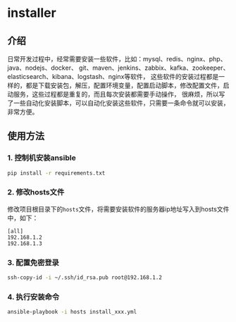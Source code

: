 # installer

## 介绍
日常开发过程中，经常需要安装一些软件，比如：mysql、redis、nginx、php、java、nodejs、docker、
git、maven、jenkins、zabbix、kafka、zookeeper、elasticsearch、kibana、logstash、nginx等软件，
这些软件的安装过程都是一样的，都是下载安装包，解压，配置环境变量，配置启动脚本，修改配置文件，启动服务，这些过程都是重复的，而且每次安装都需要手动操作，
很麻烦，所以写了一些自动化安装脚本，可以自动化安装这些软件，只需要一条命令就可以安装，非常方便。

## 使用方法
### 1. 控制机安装ansible
```bash
pip install -r requirements.txt
```

### 2. 修改hosts文件
修改项目根目录下的`hosts`文件，将需要安装软件的服务器ip地址写入到hosts文件中，如下：
```
[all]
192.168.1.2
192.168.1.3
```

### 3. 配置免密登录
```bash
ssh-copy-id -i ~/.ssh/id_rsa.pub root@192.168.1.2
```

### 4. 执行安装命令
```bash
ansible-playbook -i hosts install_xxx.yml
```